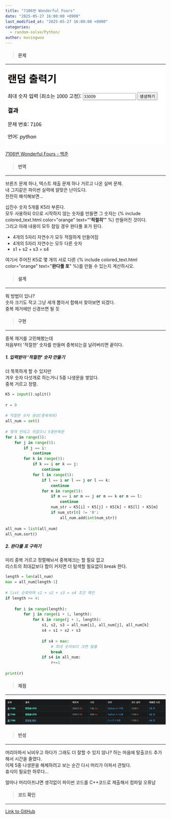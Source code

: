 ```yaml
---
title: "7106번 Wonderful Fours"
date: "2025-05-27 16:00:00 +0900"
last_modified_at: "2025-05-27 16:00:00 +0900"
categories: 
  - random-solve/Python/
author: movingwoo
---
```

> #### 문제  
---  
  
![img01](/assets/images/posts/random-solve/Python/2025-05-27-7106/img01.jpg)  
  
[7106번 Wonderful Fours - 백준](https://www.acmicpc.net/problem/7106)  
   
> #### 번역  
---  
  
브론즈 문제 하나, 텍스트 제출 문제 하나 거르고 나온 실버 문제.  
내 그지같은 파이썬 실력에 알맞은 난이도다.  
찬찬히 해석해보면...  
  
십진수 숫자 5개를 K5라 부른다.  
모두 사용하되 0으로 시작하지 않는 숫자를 만들면 그 숫자는 {% include colored_text.html color="orange" text="**'적절히'**" %} 만들어진 것이다.  
그리고 아래 내용이 모두 참일 경우 완다풀 포가 된다.  
- 4개의 5자리 자연수가 모두 적절하게 만들어짐
- 4개의 5자리 자연수는 모두 다른 숫자
- s1 + s2 + s3 = s4  
  
여기서 주어진 K5로 몇 개의 서로 다른 {% include colored_text.html color="orange" text="**완다풀 포**" %}를 만들 수 있는지 계산하시오.  
  
> #### 설계  
---
  
뭐 방법이 있나?  
숫자 크기도 작고 그냥 세개 뽑아서 합해서 찾아보면 되겠다.  
중복 제거에만 신경쓰면 될 듯  
  
> #### 구현  
---  
  
중복 제거를 고민해봤는데  
처음부터 '적절한' 숫자를 만들며 중복되는걸 날려버리면 끝이다.  
  
##### 1. 입력받아 '적절한' 숫자 만들기  
  
더 똑똑하게 할 수 있지만  
겨우 숫자 다섯개로 하는거니 5중 나생문을 쌓았다.  
중복 거르고 정렬.  
  
```python
K5 = input().split()

r = 0

# 적절한 숫자 생성(중복제외)
all_num = set()

# 몇개 안되고 귀찮으니 5중반복문
for i in range(5):
    for j in range(5):
        if j == i:
            continue
        for k in range(5):
            if k == i or k == j:
                continue
            for l in range(5):
                if l == i or l == j or l == k:
                    continue
                for m in range(5):
                    if m == i or m == j or m == k or m == l:
                        continue
                    num_str = K5[i] + K5[j] + K5[k] + K5[l] + K5[m]
                    if num_str[0] != '0':
                        all_num.add(int(num_str))

all_num = list(all_num)
all_num.sort()
```
  
##### 2. 완다풀 포 구하기
  
미리 중복 거르고 정렬해놔서 중복체크는 할 필요 없고  
리스트의 최대값보다 합이 커지면 더 탐색할 필요없이 break 한다.  
  
```python
length = len(all_num)
max = all_num[length-1]

# list 순회하며 s1 + s2 + s3 = s4 조건 확인
if length >= 4:

    for i in range(length):
        for j in range(i + 1, length):
            for k in range(j + 1, length):
                s1, s2, s3 = all_num[i], all_num[j], all_num[k]
                s4 = s1 + s2 + s3

                if s4 > max:
                    # 최대 숫자보다 크면 탈출
                    break
                if s4 in all_num:
                    r+=1

print(r)
```
  
> #### 채점  
---  

![img02](/assets/images/posts/random-solve/Python/2025-05-27-7106/img02.jpg)  
  
> #### 반성  
---  
  
머리아파서 뇌비우고 하다가 그래도 더 잘할 수 있지 않나? 하는 마음에 탈출코드 추가해서 시간을 줄였다.  
이제 5중 나생문을 해체하려고 보는 순간 다시 머리가 아파서 관뒀다.  
휴식이 필요한 하루다...  
  
얼마나 머리아프냐면 생각없이 파이썬 코드를 C++코드로 제출해서 컴파일 오류남  
  
> #### 코드 확인   
---  
  
[Link to GitHub](https://raw.githubusercontent.com/movingwoo/movingwoo-snippets/refs/heads/main/random-solve/Python/2025-05-27-7106.py)